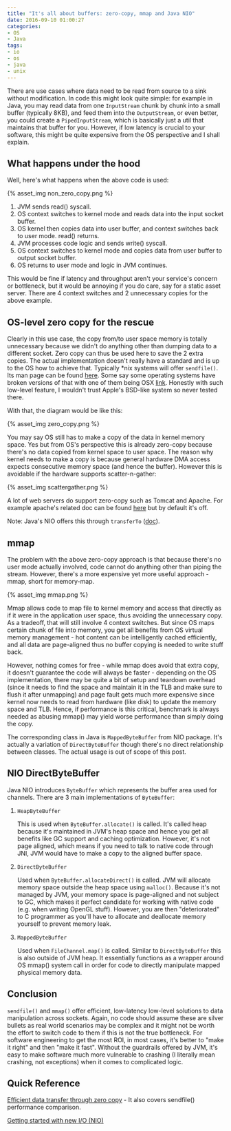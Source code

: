 ```yaml
---
title: "It's all about buffers: zero-copy, mmap and Java NIO"
date: 2016-09-10 01:00:27
categories:
- OS
- Java
tags:
- io
- os
- java
- unix
---
```


There are use cases where data need to be read from source to a sink without modification. In code this might look quite simple: for example in Java, you may read data from one `InputStream` chunk by chunk into a small buffer (typically 8KB), and feed them into the `OutputStream`, or even better, you could create a `PipedInputStream`, which is basically just a util that maintains that buffer for you. However, if low latency is crucial to your software, this might be quite expensive from the OS perspective and I shall explain.

## What happens under the hood

Well, here's what happens when the above code is used:

{% asset_img non_zero_copy.png %}

1. JVM sends read() syscall. 
2. OS context switches to kernel mode and reads data into the input socket buffer.
3. OS kernel then copies data into user buffer, and context switches back to user mode. read() returns.
4. JVM processes code logic and sends write() syscall.
5. OS context switches to kernel mode and copies data from user buffer to output socket buffer.
6. OS returns to user mode and logic in JVM continues.

This would be fine if latency and throughput aren't your service's concern or bottleneck, but it would be annoying if you do care, say for a static asset server. There are 4 context switches and 2 unnecessary copies for the above example.

## OS-level zero copy for the rescue

Clearly in this use case, the copy from/to user space memory is totally unnecessary because we didn't do anything other than dumping data to a different socket. Zero copy can thus be used here to save the 2 extra copies. The actual implementation doesn't really have a standard and is up to the OS how to achieve that. Typically *nix systems will offer `sendfile()`. Its man page can be found [here](http://man7.org/linux/man-pages/man2/sendfile.2.html). Some say some operating systems have broken versions of that with one of them being OSX [link](https://blog.phusion.nl/2015/06/04/the-brokenness-of-the-sendfile-system-call/). Honestly with such low-level feature, I wouldn't trust Apple's BSD-like system so never tested there.

With that, the diagram would be like this:

{% asset_img zero_copy.png %}

You may say OS still has to make a copy of the data in kernel memory space. Yes but from OS's perspective this is already zero-copy because there's no data copied from kernel space to user space. The reason why kernel needs to make a copy is because general hardware DMA access expects consecutive memory space (and hence the buffer). However this is avoidable if the hardware supports scatter-n-gather:

{% asset_img scattergather.png %}

A lot of web servers do support zero-copy such as Tomcat and Apache. For example apache's related doc can be found [here](https://httpd.apache.org/docs/2.4/mod/core.html#enablesendfile) but by default it's off.

Note: Java's NIO offers this through `transferTo` ([doc](https://docs.oracle.com/javase/8/docs/api/java/nio/channels/FileChannel.html#transferTo-long-long-java.nio.channels.WritableByteChannel-)).

## mmap

The problem with the above zero-copy approach is that because there's no user mode actually involved, code cannot do anything other than piping the stream. However, there's a more expensive yet more useful approach - mmap, short for memory-map.

{% asset_img mmap.png %}

Mmap allows code to map file to kernel memory and access that directly as if it were in the application user space, thus avoiding the unnecessary copy. As a tradeoff, that will still involve 4 context switches. But since OS maps certain chunk of file into memory, you get all benefits from OS virtual memory management - hot content can be intelligently cached efficiently, and all data are page-aligned thus no buffer copying is needed to write stuff back.

However, nothing comes for free - while mmap does avoid that extra copy, it doesn't guarantee the code will always be faster - depending on the OS implementation, there may be quite a bit of setup and teardown overhead (since it needs to find the space and maintain it in the TLB and make sure to flush it after unmapping) and page fault gets much more expensive since kernel now needs to read from hardware (like disk) to update the memory space and TLB. Hence, if performance is this critical, benchmark is always needed as abusing mmap() may yield worse performance than simply doing the copy.

The corresponding class in Java is `MappedByteBuffer` from NIO package. It's actually a variation of `DirectByteBuffer` though there's no direct relationship between classes. The actual usage is out of scope of this post.

## NIO DirectByteBuffer

Java NIO introduces `ByteBuffer` which represents the buffer area used for channels. There are 3 main implementations of `ByteBuffer`:

1. `HeapByteBuffer`

    This is used when `ByteBuffer.allocate()` is called. It's called heap because it's maintained in JVM's heap space and hence you get all benefits like GC support and caching optimization. However, it's not page aligned, which means if you need to talk to native code through JNI, JVM would have to make a copy to the aligned buffer space.

2. `DirectByteBuffer`

    Used when `ByteBuffer.allocateDirect()` is called. JVM will allocate memory space outside the heap space using `malloc()`. Because it's not managed by JVM, your memory space is page-aligned and not subject to GC, which makes it perfect candidate for working with native code (e.g. when writing OpenGL stuff). However, you are then "deteriorated" to C programmer as you'll have to allocate and deallocate memory yourself to prevent memory leak.

3. `MappedByteBuffer`

    Used when `FileChannel.map()` is called. Similar to `DirectByteBuffer` this is also outside of JVM heap. It essentially functions as a wrapper around OS mmap() system call in order for code to directly manipulate mapped physical memory data.

## Conclusion

`sendfile()` and `mmap()` offer efficient, low-latency low-level solutions to data manipulation across sockets. Again, no code should assume these are silver bullets as real world scenarios may be complex and it might not be worth the effort to switch code to them if this is not the true bottleneck. For software engineering to get the most ROI, in most cases, it's better to "make it right" and then "make it fast". Without the guardrails offered by JVM, it's easy to make software much more vulnerable to crashing (I literally mean crashing, not exceptions) when it comes to complicated logic.

## Quick Reference

[Efficient data transfer through zero copy](https://www.ibm.com/developerworks/library/j-zerocopy/) - It also covers sendfile() performance comparison.

[Getting started with new I/O (NIO)](http://www.ibm.com/developerworks/java/tutorials/j-nio/j-nio.html)


